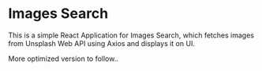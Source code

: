 # Images Search

This is a simple React Application for Images Search, which fetches images from Unsplash Web API using Axios and displays it on UI.

More optimized version to follow..
